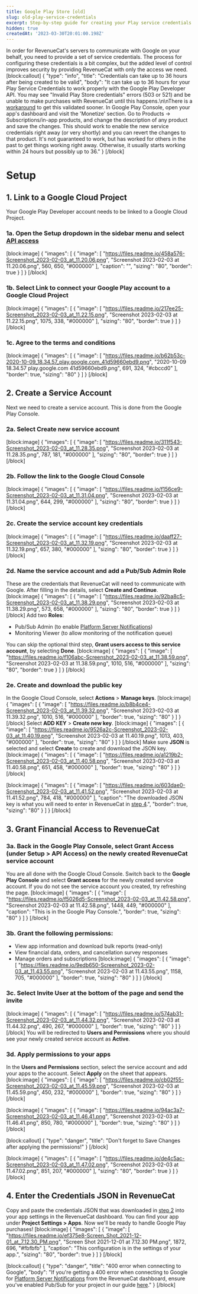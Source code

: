 ```yaml
---
title: Google Play Store [old]
slug: old-play-service-credentials
excerpt: Step-by-step guide for creating your Play service credentials
hidden: true
createdAt: '2023-03-30T20:01:00.198Z'
---
```

In order for RevenueCat's servers to communicate with Google on your behalf, you need to provide a set of service credentials. The process for configuring these credentials is a bit complex, but the added level of control improves security by providing RevenueCat with only the access we need. 
[block:callout]
{
  "type": "info",
  "title": "Credentials can take up to 36 hours after being created to be valid",
  "body": "It can take up to 36 hours for your Play Service Credentials to work properly with the Google Play Developer API. You may see \"Invalid Play Store credentials\" errors (503 or 521) and be unable to make purchases with RevenueCat until this happens.\n\nThere is a [workaround](https://stackoverflow.com/questions/43536904/google-play-developer-api-the-current-user-has-insufficient-permissions-to-pe/60691844#60691844) to get this validated sooner. In Google Play Console, open your app's dashboard and visit the 'Monetize' section. Go to Products -> Subscriptions/in-app products, and change the description of any product and save the changes. This should work to enable the new service credentials right away (or very shortly) and you can revert the changes to that product. It's not guaranteed to work, but has worked for others in the past to get things working right away. Otherwise, it usually starts working within 24 hours but possibly up to 36.​​"
}
[/block]
# Setup
## 1. Link to a Google Cloud Project

Your Google Play Developer account needs to be linked to a Google Cloud Project. 

### 1a. Open the **Setup** dropdown in the sidebar menu and select **[API access](https://play.google.com/console/api-access)**
[block:image]
{
  "images": [
    {
      "image": [
        "https://files.readme.io/458a576-Screenshot_2023-02-03_at_11.20.06.png",
        "Screenshot 2023-02-03 at 11.20.06.png",
        560,
        650,
        "#000000"
      ],
      "caption": "",
      "sizing": "80",
      "border": true
    }
  ]
}
[/block]
### 1b. Select **Link** to connect your Google Play account to a Google Cloud Project
[block:image]
{
  "images": [
    {
      "image": [
        "https://files.readme.io/217ee25-Screenshot_2023-02-03_at_11.22.15.png",
        "Screenshot 2023-02-03 at 11.22.15.png",
        1075,
        338,
        "#000000"
      ],
      "sizing": "80",
      "border": true
    }
  ]
}
[/block]
### 1c. Agree to the terms and conditions
[block:image]
{
  "images": [
    {
      "image": [
        "https://files.readme.io/b62b53c-2020-10-09_18.34.57_play.google.com_41d59660ebd9.png",
        "2020-10-09 18.34.57 play.google.com 41d59660ebd9.png",
        691,
        324,
        "#cbccd0"
      ],
      "border": true,
      "sizing": "80"
    }
  ]
}
[/block]
## 2. Create a Service Account

Next we need to create a service account. This is done from the Google Play Console.

### 2a. Select **Create new service account**

[block:image]
{
  "images": [
    {
      "image": [
        "https://files.readme.io/311f543-Screenshot_2023-02-03_at_11.28.35.png",
        "Screenshot 2023-02-03 at 11.28.35.png",
        787,
        181,
        "#000000"
      ],
      "sizing": "80",
      "border": true
    }
  ]
}
[/block]
### 2b. Follow the link to the Google Cloud Console
[block:image]
{
  "images": [
    {
      "image": [
        "https://files.readme.io/f156ce9-Screenshot_2023-02-03_at_11.31.04.png",
        "Screenshot 2023-02-03 at 11.31.04.png",
        644,
        299,
        "#000000"
      ],
      "sizing": "80",
      "border": true
    }
  ]
}
[/block]
### 2c. Create the service account key credentials
[block:image]
{
  "images": [
    {
      "image": [
        "https://files.readme.io/daaff27-Screenshot_2023-02-03_at_11.32.19.png",
        "Screenshot 2023-02-03 at 11.32.19.png",
        657,
        380,
        "#000000"
      ],
      "sizing": "80",
      "border": true
    }
  ]
}
[/block]
### 2d. Name the service account and add a Pub/Sub Admin Role

These are the credentials that RevenueCat will need to communicate with Google. After filling in the details, select **Create and Continue**.
[block:image]
{
  "images": [
    {
      "image": [
        "https://files.readme.io/92ba8c5-Screenshot_2023-02-03_at_11.38.29.png",
        "Screenshot 2023-02-03 at 11.38.29.png",
        573,
        658,
        "#000000"
      ],
      "sizing": "80",
      "border": true
    }
  ]
}
[/block]
Add two **Roles**:
* Pub/Sub Admin (to enable [Platform Server Notifications](doc:server-notifications))
* Monitoring Viewer (to allow monitoring of the notification queue)

You can skip the optional third step, **Grant users access to this service account**, by selecting **Done**.
[block:image]
{
  "images": [
    {
      "image": [
        "https://files.readme.io/f106abc-Screenshot_2023-02-03_at_11.38.59.png",
        "Screenshot 2023-02-03 at 11.38.59.png",
        1010,
        516,
        "#000000"
      ],
      "sizing": "80",
      "border": true
    }
  ]
}
[/block]
### 2e. Create and download the public key

In the Google Cloud Console, select **Actions** > **Manage keys**.
[block:image]
{
  "images": [
    {
      "image": [
        "https://files.readme.io/b8b4ce4-Screenshot_2023-02-03_at_11.39.32.png",
        "Screenshot 2023-02-03 at 11.39.32.png",
        1010,
        516,
        "#000000"
      ],
      "border": true,
      "sizing": "80"
    }
  ]
}
[/block]
Select **ADD KEY** > **Create new key**.
[block:image]
{
  "images": [
    {
      "image": [
        "https://files.readme.io/9526a2c-Screenshot_2023-02-03_at_11.40.19.png",
        "Screenshot 2023-02-03 at 11.40.19.png",
        1013,
        403,
        "#000000"
      ],
      "border": true,
      "sizing": "80"
    }
  ]
}
[/block]
Make sure **JSON** is selected and select **Create** to create and download the JSON key.
[block:image]
{
  "images": [
    {
      "image": [
        "https://files.readme.io/a1219b2-Screenshot_2023-02-03_at_11.40.58.png",
        "Screenshot 2023-02-03 at 11.40.58.png",
        651,
        458,
        "#000000"
      ],
      "border": true,
      "sizing": "80"
    }
  ]
}
[/block]

[block:image]
{
  "images": [
    {
      "image": [
        "https://files.readme.io/603dae0-Screenshot_2023-02-03_at_11.41.52.png",
        "Screenshot 2023-02-03 at 11.41.52.png",
        784,
        418,
        "#000000"
      ],
      "caption": "The downloaded JSON key is what you will need to enter in RevenueCat in [step 4](https://docs.revenuecat.com/docs/creating-play-service-credentials#4-enter-the-credentials-json-in-revenuecat).",
      "border": true,
      "sizing": "80"
    }
  ]
}
[/block]
## 3. Grant Financial Access to RevenueCat

### 3a. Back in the Google Play Console, select **Grant Access** (under **Setup** > **API Access**) on the newly created RevenueCat service account

You are all done with the Google Cloud Console. Switch back to the **Google Play Console** and select **Grant access** for the newly created service account. If you do not see the service account you created, try refreshing the page.
[block:image]
{
  "images": [
    {
      "image": [
        "https://files.readme.io/f5026d5-Screenshot_2023-02-03_at_11.42.58.png",
        "Screenshot 2023-02-03 at 11.42.58.png",
        1448,
        449,
        "#000000"
      ],
      "caption": "This is in the Google Play Console.",
      "border": true,
      "sizing": "80"
    }
  ]
}
[/block]
### 3b. Grant the following permissions:

- View app information and download bulk reports (read-only)
- View financial data, orders, and cancellation survey responses
- Manage orders and subscriptions
[block:image]
{
  "images": [
    {
      "image": [
        "https://files.readme.io/9edb650-Screenshot_2023-02-03_at_11.43.55.png",
        "Screenshot 2023-02-03 at 11.43.55.png",
        1158,
        705,
        "#000000"
      ],
      "border": true,
      "sizing": "80"
    }
  ]
}
[/block]
### 3c. Select **Invite User** at the bottom of the page and send the invite
[block:image]
{
  "images": [
    {
      "image": [
        "https://files.readme.io/574ab31-Screenshot_2023-02-03_at_11.44.32.png",
        "Screenshot 2023-02-03 at 11.44.32.png",
        490,
        267,
        "#000000"
      ],
      "border": true,
      "sizing": "80"
    }
  ]
}
[/block]
You will be redirected to **Users and Permissions** where you should see your newly created service account as **Active**.

### 3d. Apply permissions to your apps

In the **Users and Permissions** section, select the service account and add your apps to the account. Select **Apply** on the sheet that appears.
[block:image]
{
  "images": [
    {
      "image": [
        "https://files.readme.io/cb02f55-Screenshot_2023-02-03_at_11.45.59.png",
        "Screenshot 2023-02-03 at 11.45.59.png",
        450,
        232,
        "#000000"
      ],
      "border": true,
      "sizing": "80"
    }
  ]
}
[/block]

[block:image]
{
  "images": [
    {
      "image": [
        "https://files.readme.io/94ac3a7-Screenshot_2023-02-03_at_11.46.41.png",
        "Screenshot 2023-02-03 at 11.46.41.png",
        850,
        780,
        "#000000"
      ],
      "border": true,
      "sizing": "80"
    }
  ]
}
[/block]

[block:callout]
{
  "type": "danger",
  "title": "Don't forget to Save Changes after applying the permissions!"
}
[/block]

[block:image]
{
  "images": [
    {
      "image": [
        "https://files.readme.io/de4c5ac-Screenshot_2023-02-03_at_11.47.02.png",
        "Screenshot 2023-02-03 at 11.47.02.png",
        851,
        207,
        "#000000"
      ],
      "sizing": "80",
      "border": true
    }
  ]
}
[/block]
## 4. Enter the Credentials JSON in RevenueCat

Copy and paste the credentials JSON that was downloaded in [step 2](https://docs.revenuecat.com/docs/creating-play-service-credentials#2e-create-and-download-the-public-key) into your app settings in the RevenueCat dashboard. You can find your app under **Project Settings > Apps**. Now we'll be ready to handle Google Play purchases!
[block:image]
{
  "images": [
    {
      "image": [
        "https://files.readme.io/ef375e8-Screen_Shot_2021-12-01_at_7.12.30_PM.png",
        "Screen Shot 2021-12-01 at 7.12.30 PM.png",
        1872,
        696,
        "#fbfbfb"
      ],
      "caption": "This configuration is in the settings of your app.",
      "sizing": "80",
      "border": true
    }
  ]
}
[/block]

[block:callout]
{
  "type": "danger",
  "title": "400 error when connecting to Google",
  "body": "If you're getting a 400 error when connecting to Google for [Platform Server Notifications](doc:google-server-notifications) from the RevenueCat dashboard, ensure you've enabled Pub/Sub for your project in our guide [here](doc:google-server-notifications)."
}
[/block]